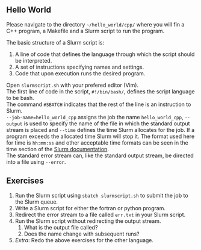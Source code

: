 Hello World
---------------------

Please navigate to the directory `~/hello_world/cpp/` where you will fin a C++ program, a Makefile and a Slurm script to run the program.

The basic structure of a Slurm script is:

1. A line of code that defines the language through which the script should be interpreted.
2. A set of instructions specifying names and settings.
3. Code that upon execution runs the desired program.

Open `slurmscript.sh` with your prefered editor (Vim).
<br/>
The first line of code in the script, `#!/bin/bash/`, defines the script language to be bash.
<br/>
The command `#SBATCH` indicates that the rest of the line is an instruction to Slurm.
<br/>
`--job-name=hello_world_cpp` assigns the job the name `hello_world_cpp`,
`--output` is used to specify the name of the file in which the standard output stream is placed
and `--time` defines the time Slurm allocates for the job.
If a program exceeds the allocated time Slurm will stop it.
The format used here for time is `hh:mm:ss` and other acceptable time formats can be seen in the time section of the [Slurm documentation](https://slurm.schedmd.com/sbatch.html).
<br/>
The standard error stream can, like the standard output stream, be directed into a file using `--error`.

Exercises
---
1. Run the Slurm script using `sbatch slurmscript.sh` to submit the job to the Slurm queue.
2. Write a Slurm script for either the fortran or python program.
3. Redirect the error stream to a file called `err.txt` in your Slurm script.
4. Run the Slurm script without redirecting the output stream.
   1. What is the output file called?
   2. Does the name change with subsequent runs?
5. *Extra*: Redo the above exercises for the other language.